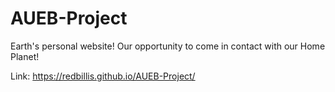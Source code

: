 # AUEB-Project
Earth's personal website! Our opportunity to come in contact with our Home Planet!

Link: https://redbillis.github.io/AUEB-Project/
